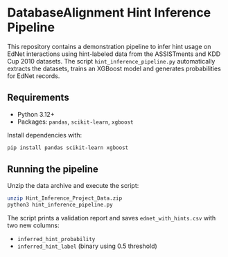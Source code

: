 # DatabaseAlignment Hint Inference Pipeline

This repository contains a demonstration pipeline to infer hint usage on EdNet interactions using hint-labeled data from the ASSISTments and KDD Cup 2010 datasets. The script `hint_inference_pipeline.py` automatically extracts the datasets, trains an XGBoost model and generates probabilities for EdNet records.

## Requirements
- Python 3.12+
- Packages: `pandas`, `scikit-learn`, `xgboost`

Install dependencies with:
```bash
pip install pandas scikit-learn xgboost
```

## Running the pipeline
Unzip the data archive and execute the script:
```bash
unzip Hint_Inference_Project_Data.zip
python3 hint_inference_pipeline.py
```
The script prints a validation report and saves `ednet_with_hints.csv` with two new columns:
- `inferred_hint_probability`
- `inferred_hint_label` (binary using 0.5 threshold)
